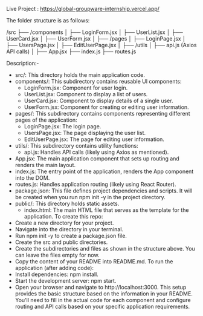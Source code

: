 Live Project : https://global-groupware-internship.vercel.app/

The folder structure is as follows:

/src
  ├── /components
  │    ├── LoginForm.jsx
  │    ├── UserList.jsx
  │    ├── UserCard.jsx
  │    ├── UserForm.jsx
  │
  ├── /pages
  │    ├── LoginPage.jsx
  │    ├── UsersPage.jsx
  │    ├── EditUserPage.jsx
  │
  ├── /utils
  │    ├── api.js (Axios API calls)
  │
  ├── App.jsx
  ├── index.js
  ├── routes.js
  
Description:-
   * src/: This directory holds the main application code.
   * components/: This subdirectory contains reusable UI components:
     * LoginForm.jsx: Component for user login.
     * UserList.jsx: Component to display a list of users.
     * UserCard.jsx: Component to display details of a single user.
     * UserForm.jsx: Component for creating or editing user information.
   * pages/: This subdirectory contains components representing different pages of the application:
     * LoginPage.jsx: The login page.
     * UsersPage.jsx: The page displaying the user list.
     * EditUserPage.jsx: The page for editing user information.
   * utils/: This subdirectory contains utility functions:
     * api.js: Handles API calls (likely using Axios as mentioned).
   * App.jsx: The main application component that sets up routing and renders the main layout.
   * index.js: The entry point of the application, renders the App component into the DOM.
   * routes.js: Handles application routing (likely using React Router).
 * package.json: This file defines project dependencies and scripts. It will be created when you run npm init -y in the project directory.
 * public/: This directory holds static assets.
   * index.html: The main HTML file that serves as the template for the application.
To create this repo:
 * Create a new directory for your project.
 * Navigate into the directory in your terminal.
 * Run npm init -y to create a package.json file.
 * Create the src and public directories.
 * Create the subdirectories and files as shown in the structure above. You can leave the files empty for now.
 * Copy the content of your README into README.md.
To run the application (after adding code):
 * Install dependencies: npm install.
 * Start the development server: npm start.
 * Open your browser and navigate to http://localhost:3000.
This setup provides the basic structure based on the information in your README. You'll need to fill in the actual code for each component and configure routing and API calls based on your specific application requirements.
